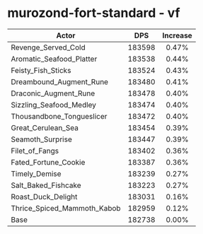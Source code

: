 # murozond-fort-standard - vf
| Actor | DPS | Increase |
|---|:---:|:---:|
|Revenge_Served_Cold|183598|0.47%|
|Aromatic_Seafood_Platter|183538|0.44%|
|Feisty_Fish_Sticks|183524|0.43%|
|Dreambound_Augment_Rune|183480|0.41%|
|Draconic_Augment_Rune|183478|0.40%|
|Sizzling_Seafood_Medley|183474|0.40%|
|Thousandbone_Tongueslicer|183472|0.40%|
|Great_Cerulean_Sea|183454|0.39%|
|Seamoth_Surprise|183447|0.39%|
|Filet_of_Fangs|183402|0.36%|
|Fated_Fortune_Cookie|183387|0.36%|
|Timely_Demise|183239|0.27%|
|Salt_Baked_Fishcake|183223|0.27%|
|Roast_Duck_Delight|183031|0.16%|
|Thrice_Spiced_Mammoth_Kabob|182959|0.12%|
|Base|182738|0.00%|

